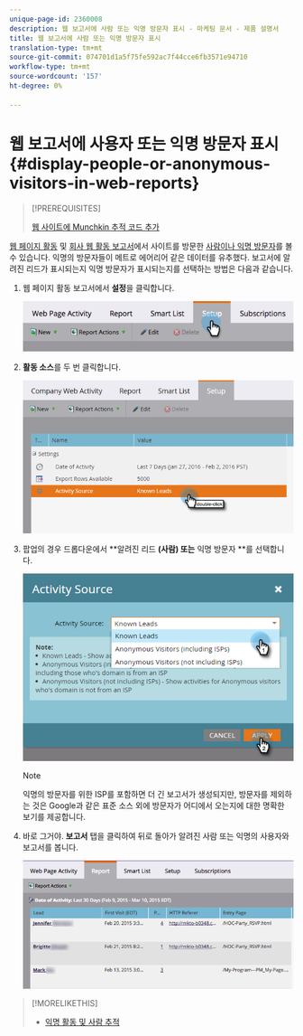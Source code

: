 ```yaml
---
unique-page-id: 2360008
description: 웹 보고서에 사람 또는 익명 방문자 표시 - 마케팅 문서 - 제품 설명서
title: 웹 보고서에 사람 또는 익명 방문자 표시
translation-type: tm+mt
source-git-commit: 074701d1a5f75fe592ac7f44cce6fb3571e94710
workflow-type: tm+mt
source-wordcount: '157'
ht-degree: 0%

---
```



# 웹 보고서에 사용자 또는 익명 방문자 표시 {#display-people-or-anonymous-visitors-in-web-reports}

>[!PREREQUISITES]
>
>[웹 사이트에 Munchkin 추적 코드 추가](../../../../product-docs/administration/additional-integrations/add-munchkin-tracking-code-to-your-website.md)

[웹 페이지 활동](../../../../product-docs/reporting/basic-reporting/report-types/web-page-activity-report.md) 및 [회사 웹 활동 보고서](../../../../product-docs/reporting/basic-reporting/report-types/company-web-activity-report.md)에서 사이트를 방문한 [사람이나 익명 방문자](../../../../product-docs/core-marketo-concepts/smart-lists-and-static-lists/managing-people-in-smart-lists/understanding-anonymous-activity-and-people.md)를 볼 수 있습니다. 익명의 방문자들이 메트로 에어리어 같은 데이터를 유추했다.  보고서에 알려진 리드가 표시되는지 익명 방문자가 표시되는지를 선택하는 방법은 다음과 같습니다.

1. 웹 페이지 활동 보고서에서 **설정**&#x200B;을 클릭합니다.

   ![](assets/image2015-3-10-11-3a43-3a13.png)

1. **활동 소스**&#x200B;를 두 번 클릭합니다.

   ![](assets/image2016-2-2-14-3a5-3a59.png)

1. 팝업의 경우 드롭다운에서 **알려진 리드 **(사람) 또는** 익명 방문자 **를 선택합니다.

   ![](assets/image2016-2-2-14-3a7-3a8.png)

   >[!NOTE]
   >
   >익명의 방문자를 위한 ISP를 포함하면 더 긴 보고서가 생성되지만, 방문자를 제외하는 것은 Google과 같은 표준 소스 외에 방문자가 어디에서 오는지에 대한 명확한 보기를 제공합니다.

1. 바로 그거야. **보고서** 탭을 클릭하여 뒤로 돌아가 알려진 사람 또는 익명의 사용자와 보고서를 봅니다.

   ![](assets/image2015-3-10-11-3a48-3a36.png)

>[!MORELIKETHIS]
>
>* [익명 활동 및 사람 추적](tracking-anonymous-activity-and-people.md)

>




